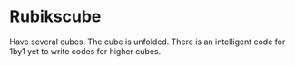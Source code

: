 # Rubikscube

Have several cubes. The cube is unfolded. There is an intelligent code for 1by1 yet to write codes for higher cubes. 

